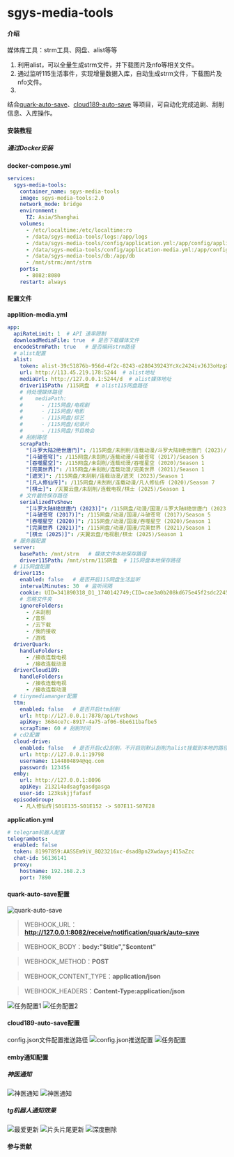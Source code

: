 # sgys-media-tools

#### 介绍
媒体库工具：strm工具、网盘、alist等等
1. 利用alist，可以全量生成strm文件，并下载图片及nfo等相关文件。
2. 通过监听115生活事件，实现增量数据入库，自动生成strm文件，下载图片及nfo文件。
3.
结合[quark-auto-save](https://github.com/Cp0204/quark-auto-save)、[cloud189-auto-save](https://github.com/1307super/cloud189-auto-save)
等项目，可自动化完成追剧、刮削信息、入库操作。

#### 安装教程
##### 通过Docker安装
**docker-compose.yml**

```yml
services:
  sgys-media-tools:
    container_name: sgys-media-tools
    image: sgys-media-tools:2.0
    network_mode: bridge 
    environment:
      TZ: Asia/Shanghai
    volumes:
      - /etc/localtime:/etc/localtime:ro
      - /data/sgys-media-tools/logs:/app/logs
      - /data/sgys-media-tools/config/application.yml:/app/config/application.yml
      - /data/sgys-media-tools/config/application-media.yml:/app/config/application-media.yml
      - /data/sgys-media-tools/db:/app/db
      - /mnt/strm:/mnt/strm
    ports:
      - 8082:8080
    restart: always

```
#### 配置文件

**applition-media.yml**
```yml
app:
  apiRateLimit: 1  # API 速率限制
  downloadMediaFile: true  # 是否下载媒体文件
  encodeStrmPath: true   # 是否编码strm路径
  # alist配置
  alist:
    token: alist-39c51876b-956d-4f2c-8243-e280439243YcXc2424ivJ6J3oHzgXVItn245222222cG7goPpUIX42HP2T44ClK06rhbcsb8AlTkT  # alist token
    url: http://113.45.219.178:5244  # alist地址
    mediaUrl: http://127.0.0.1:5244/d  # alist媒体地址
    driver115Path: /115网盘  # alist115网盘路径
    # 待处理媒体路径
    #    mediaPath:
    #      - /115网盘/电视剧
    #      - /115网盘/电影
    #      - /115网盘/综艺
    #      - /115网盘/纪录片
    #      - /115网盘/节目晚会
    # 刮削路径
    scrapPath:
      "[斗罗大陆2绝世唐门]": /115网盘/未刮削/连载动漫/斗罗大陆Ⅱ绝世唐门 (2023)/Season 1
      "[斗破苍穹]": /115网盘/未刮削/连载动漫/斗破苍穹 (2017)/Season 5
      "[吞噬星空]": /115网盘/未刮削/连载动漫/吞噬星空 (2020)/Season 1
      "[完美世界]": /115网盘/未刮削/连载动漫/完美世界 (2021)/Season 1
      "[遮天]": /115网盘/未刮削/连载动漫/遮天 (2023)/Season 1
      "[凡人修仙传]": /115网盘/未刮削/连载动漫/凡人修仙传 (2020)/Season 7
      "[棋士]": /天翼云盘/未刮削/连载电视/棋士 (2025)/Season 1
    # 文件最终保存路径
    serializedTvShow:
      "[斗罗大陆Ⅱ绝世唐门 (2023)]": /115网盘/动漫/国漫/斗罗大陆Ⅱ绝世唐门 (2023)/Season 1
      "[斗破苍穹 (2017)]": /115网盘/动漫/国漫/斗破苍穹 (2017)/Season 5
      "[吞噬星空 (2020)]": /115网盘/动漫/国漫/吞噬星空 (2020)/Season 1
      "[完美世界 (2021)]": /115网盘/动漫/国漫/完美世界 (2021)/Season 1
      "[棋士 (2025)]": /天翼云盘/电视剧/棋士 (2025)/Season 1
  # 服务器配置
  server:
    basePath: /mnt/strm   # 媒体文件本地保存路径
    driver115Path: /mnt/strm/115网盘  # 115网盘本地保存路径
  # 115网盘配置
  driver115:
    enabled: false   # 是否开启115网盘生活监听
    intervalMinutes: 30  # 监听间隔
    cookie: UID=341890318_D1_1740142749;CID=cae3a0b208kd675e45f2sdc2245dda4d9;SEID=7405c2ad1b10c90646c1342378b8e403ab543ce17b243ca99b0cf5b568ed8dd213132c1d62309e76729bbad2ec;KID=7297fc8a238a0db9ff6b9b8916dff66d
    # 忽略文件夹
    ignoreFolders:
      - /未刮削
      - /音乐
      - /云下载
      - /我的接收
      - /游戏
  driverQuark:
    handleFolders:
      - /接收连载电视
      - /接收连载动漫
  driverCloud189:
    handleFolders:
      - /接收连载电视
      - /接收连载动漫
  # tinymediamanger配置
  ttm:
    enabled: false   # 是否开启ttm刮削
    url: http://127.0.0.1:7878/api/tvshows
    apiKey: 3684ce7c-8917-4a75-af06-6be611bafbe5
    scrapTime: 60 # 刮削时间
  # cd2配置
  cloud-drive:
    enabled: false   # 是否开启cd2刮削，不开启则默认刮削为alist挂载到本地的路径
    url: http://127.0.0.1:19798
    username: 1144804894@qq.com
    password: 123456
  emby:
    url: http://127.0.0.1:8096
    apiKey: 213214adsagfgasdgasga
    user-id: 123kskjjfafasf
  episodeGroup:
    - 凡人修仙传|S01E135-S01E152 -> S07E11-S07E28
```

**application.yml**

```yml
# telegram机器人配置
telegrambots:
  enabled: false
  token: 81997859:AASSEm9iV_8Q23216xc-dsadBpn2Xwdaysj415aZzc
  chat-id: 56136141
  proxy:
    hostname: 192.168.2.3
    port: 7890
```

#### quark-auto-save配置
![quark-auto-save](./img/quark-auto-save.png)
> WEBHOOK_URL：**http://127.0.0.1:8082/receive/notification/quark/auto-save**

> WEBHOOK_BODY：**body:"\$title","\$content"**

> WEBHOOK_METHOD：**POST**

> WEBHOOK_CONTENT_TYPE：**application/json**

> WEBHOOK_HEADERS：**Content-Type:application/json**

![任务配置1](./img/任务配置1.png)
![任务配置2](./img/任务配置2.png)

#### cloud189-auto-save配置

config.json文件配置推送路径
![config.json推送配置](./img/cloud189-auto-save.png)
![任务配置](./img/cloud189-auto-save1.png)

#### emby通知配置

##### 神医通知

![神医通知](./img/emby-shenyi.png)
![神医通知](./img/emby-shenyi2.png)

##### tg机器人通知效果

![最爱更新](./img/tg通知/最爱更新.png)
![片头片尾更新](./img/tg通知/片头片尾更新.png)
![深度删除](./img/tg通知/深度删除.png)
#### 参与贡献
